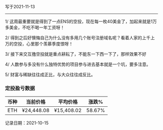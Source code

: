 写于2021-11-13

-----

1/ 这周最重要就是得到了一点ENS的空投，现在每一枚40美金了，加起来就是1万多美金，不吃不喝一年工资呀！

2/ 得到之后好懊悔自己为什么没有多用几个账号注册域名呢？看着人家的上千上万的空投，心里那个羡慕季度恨呀！

3/ 接下来交互撸空投就是重点耕耘了，不能东一下西一下了，那样效果不好

4/ 人数参与多没有什么独特优势的项目参与进去基本就是一个坑，要多注意。

5/ 财富与稀缺往往成正比，与大众往往成反比。

### 定投盈亏数据
| 币种 | 当前价格 | 平均价格 |  涨跌%  |  
| :--: | :----------: | :----------: | :-----: | 
| ETH  |  ¥24,448.08 |  ¥15,408.02 | 58.67%  |

记录日期：2021-10-15
